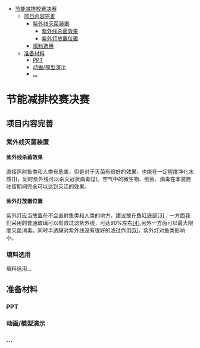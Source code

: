 <!-- TOC -->

- [节能减排校赛决赛](#节能减排校赛决赛)
    - [项目内容完善](#项目内容完善)
        - [紫外线灭菌装置](#紫外线灭菌装置)
            - [紫外线杀菌效果](#紫外线杀菌效果)
            - [紫外灯放置位置](#紫外灯放置位置)
        - [填料选用](#填料选用)
    - [准备材料](#准备材料)
        - [PPT](#ppt)
        - [动画/模型演示](#动画模型演示)
        - [...](#)

<!-- /TOC -->
# 节能减排校赛决赛
## 项目内容完善
### 紫外线灭菌装置
#### 紫外线杀菌效果
直接照射鱼类和人类有危害，但是对于灭菌有很好的效果，也能在一定程度净化水质[[1]](https://tieba.baidu.com/p/6388013467)，同时紫外线可以杀灭冠状病毒[[2]](https://www.zhihu.com/question/367207128?from=timeline)。空气中的微生物、细菌、病毒在本装置驻留期间完全可以达到灭活的效果。
#### 紫外灯放置位置
紫外灯应当放置在不会直射鱼类和人类的地方，建议放在鱼缸底部[[3]](https://zhidao.baidu.com/question/1894100936767805860.html)：一方面我们采用的普通玻璃可以有效过滤紫外线，可达90%左右[[4]](https://zhidao.baidu.com/question/584861101.html),另外一方面可以最大限度灭菌消毒。同时半透膜对紫外线没有很好的滤过作用[[5]](https://zhidao.baidu.com/question/1512452885314570460.html)，紫外灯对鱼类影响小。
### 填料选用
填料选用...
## 准备材料
### PPT
### 动画/模型演示
### ...

